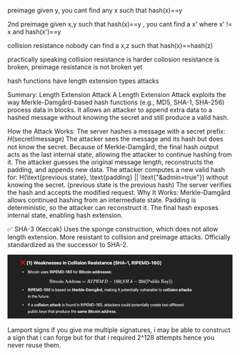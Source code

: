 preimage 
given y, you cant find any x such that hash(x)==y 

2nd preimage 
given x,y such that hash(x)==y , you cant find a x' where 
x' != x 
and hash(x')==y 

collision resistance 
nobody can find a x,z such that 
hash(x)==hash(z)

practically speaking collision resistance is harder 
collosion resistance is broken, preimage resistance is not broken yet 

hash functions have length extension types attacks 

Summary: Length Extension Attack
A Length Extension Attack exploits the way Merkle-Damgård-based hash functions (e.g., MD5, SHA-1, SHA-256) process data in blocks. It allows an attacker to append extra data to a hashed message without knowing the secret and still produce a valid hash.

How the Attack Works:
The server hashes a message with a secret prefix:
𝐻(secret∣∣message)
The attacker sees the message and its hash but does not know the secret.
Because of Merkle-Damgård, the final hash output acts as the last internal state, allowing the attacker to continue hashing from it.
The attacker guesses the original message length, reconstructs the padding, and appends new data.
The attacker computes a new valid hash for: H(\text{previous state}, \text{padding} || \text{"&admin=true"})
 without knowing the secret. (previous state is the previous hash)
The server verifies the hash and accepts the modified request.
Why It Works:
Merkle-Damgård allows continued hashing from an intermediate state.
Padding is deterministic, so the attacker can reconstruct it.
The final hash exposes internal state, enabling hash extension.

✅ SHA-3 (Keccak)
Uses the sponge construction, which does not allow length extension.
More resistant to collision and preimage attacks.
Officially standardized as the successor to SHA-2.

![alt text](image-1.png)



Lamport signs 
if you give me multiple signatures, i may be able to construct a sign that i can forge 
but for that i required 2^128 attempts 
hence you never reuse them. 